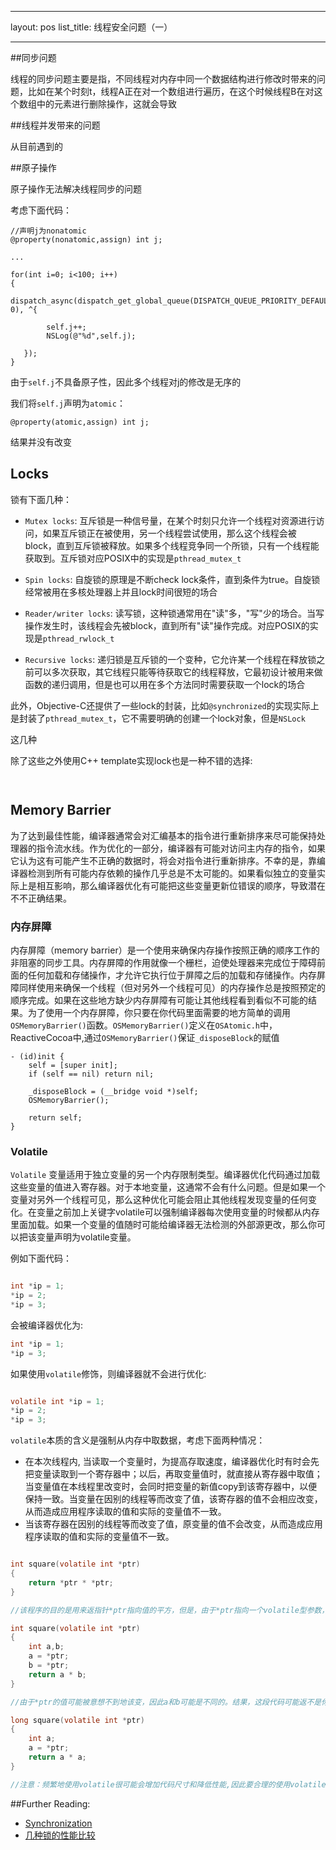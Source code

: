 
---
layout: pos
list_title: 线程安全问题（一）

---

##同步问题

线程的同步问题主要是指，不同线程对内存中同一个数据结构进行修改时带来的问题，比如在某个时刻t，线程A正在对一个数组进行遍历，在这个时候线程B在对这个数组中的元素进行删除操作，这就会导致

##线程并发带来的问题

从目前遇到的

##原子操作


原子操作无法解决线程同步的问题

考虑下面代码：

```
//声明j为nonatomic
@property(nonatomic,assign) int j;

...

for(int i=0; i<100; i++)
{
   dispatch_async(dispatch_get_global_queue(DISPATCH_QUEUE_PRIORITY_DEFAULT, 0), ^{

        self.j++;
        NSLog(@"%d",self.j);
    
   });
}

```

由于`self.j`不具备原子性，因此多个线程对j的修改是无序的

我们将`self.j`声明为`atomic`：

```
@property(atomic,assign) int j;
```

结果并没有改变


## Locks

锁有下面几种：

- `Mutex locks`: 互斥锁是一种信号量，在某个时刻只允许一个线程对资源进行访问，如果互斥锁正在被使用，另一个线程尝试使用，那么这个线程会被block，直到互斥锁被释放。如果多个线程竞争同一个所锁，只有一个线程能获取到。互斥锁对应POSIX中的实现是`pthread_mutex_t`

- `Spin locks`: 自旋锁的原理是不断check lock条件，直到条件为true。自旋锁经常被用在多核处理器上并且lock时间很短的场合

- `Reader/writer locks`: 读写锁，这种锁通常用在"读"多，"写"少的场合。当写操作发生时，该线程会先被block，直到所有"读"操作完成。对应POSIX的实现是`pthread_rwlock_t`

- `Recursive locks`: 递归锁是互斥锁的一个变种，它允许某一个线程在释放锁之前可以多次获取，其它线程只能等待获取它的线程释放，它最初设计被用来做函数的递归调用，但是也可以用在多个方法同时需要获取一个lock的场合

此外，Objective-C还提供了一些lock的封装，比如`@synchronized`的实现实际上是封装了`pthread_mutex_t`，它不需要明确的创建一个lock对象，但是`NSLock`

这几种


除了这些之外使用C++ template实现lock也是一种不错的选择:

```


```


## Memory Barrier

为了达到最佳性能，编译器通常会对汇编基本的指令进行重新排序来尽可能保持处理器的指令流水线。作为优化的一部分，编译器有可能对访问主内存的指令，如果它认为这有可能产生不正确的数据时，将会对指令进行重新排序。不幸的是，靠编译器检测到所有可能内存依赖的操作几乎总是不太可能的。如果看似独立的变量实际上是相互影响，那么编译器优化有可能把这些变量更新位错误的顺序，导致潜在不不正确结果。

### 内存屏障

内存屏障（memory barrier）是一个使用来确保内存操作按照正确的顺序工作的非阻塞的同步工具。内存屏障的作用就像一个栅栏，迫使处理器来完成位于障碍前面的任何加载和存储操作，才允许它执行位于屏障之后的加载和存储操作。内存屏障同样使用来确保一个线程（但对另外一个线程可见）的内存操作总是按照预定的顺序完成。如果在这些地方缺少内存屏障有可能让其他线程看到看似不可能的结果。为了使用一个内存屏障，你只要在你代码里面需要的地方简单的调用`OSMemoryBarrier()`函数。`OSMemoryBarrier()`定义在`OSAtomic.h`中，ReactiveCocoa中,通过`OSMemoryBarrier()`保证`_disposeBlock`的赋值

```
- (id)init {
	self = [super init];
	if (self == nil) return nil;

	_disposeBlock = (__bridge void *)self;
	OSMemoryBarrier();

	return self;
}

```

### Volatile

`Volatile` 变量适用于独立变量的另一个内存限制类型。编译器优化代码通过加载这些变量的值进入寄存器。对于本地变量，这通常不会有什么问题。但是如果一个变量对另外一个线程可见，那么这种优化可能会阻止其他线程发现变量的任何变化。在变量之前加上关键字volatile可以强制编译器每次使用变量的时候都从内存里面加载。如果一个变量的值随时可能给编译器无法检测的外部源更改，那么你可以把该变量声明为volatile变量。

例如下面代码：

```c

int *ip = 1;
*ip = 2;
*ip = 3;

```
会被编译器优化为:

```c
int *ip = 1;
*ip = 3;

```

如果使用`volatile`修饰，则编译器就不会进行优化:

```c

volatile int *ip = 1;
*ip = 2;
*ip = 3;

```


`volatile`本质的含义是强制从内存中取数据，考虑下面两种情况：

- 在本次线程内, 当读取一个变量时，为提高存取速度，编译器优化时有时会先把变量读取到一个寄存器中；以后，再取变量值时，就直接从寄存器中取值；当变量值在本线程里改变时，会同时把变量的新值copy到该寄存器中，以便保持一致。当变量在因别的线程等而改变了值，该寄存器的值不会相应改变，从而造成应用程序读取的值和实际的变量值不一致。
- 当该寄存器在因别的线程等而改变了值，原变量的值不会改变，从而造成应用程序读取的值和实际的变量值不一致。

```c

int square(volatile int *ptr)
{
	return *ptr * *ptr;
}

//该程序的目的是用来返指针*ptr指向值的平方，但是，由于*ptr指向一个volatile型参数，编译器将产生类似下面的代码：

int square(volatile int *ptr)
{
	int a,b;
	a = *ptr;
	b = *ptr;
	return a * b;
}

//由于*ptr的值可能被意想不到地该变，因此a和b可能是不同的。结果，这段代码可能返不是你所期望的平方值！正确的代码如下：

long square(volatile int *ptr)
{
	int a;
	a = *ptr;
	return a * a;
}

//注意：频繁地使用volatile很可能会增加代码尺寸和降低性能,因此要合理的使用volatile。

```


##Further Reading:

- [Synchronization](http://www.dreamingwish.com/article/the-ios-multithreaded-programming-guide-4-thread-synchronization.html)
- [几种锁的性能比较](http://perpendiculo.us/2009/09/synchronized-nslock-pthread-osspinlock-showdown-done-right/)